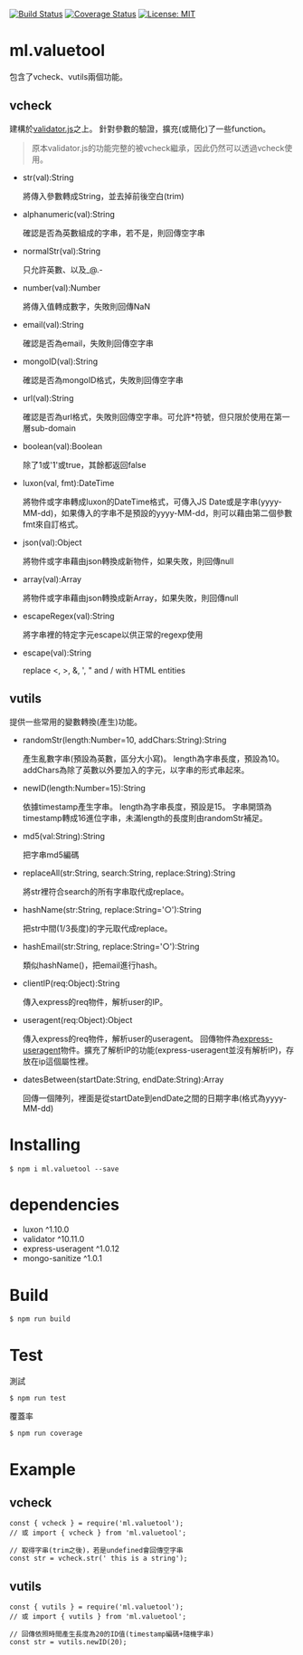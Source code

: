 [![Build Status](https://travis-ci.org/ML-Jason/ml.valuetool.svg?branch=master)](https://travis-ci.org/ML-Jason/ml.valuetool)
[![Coverage Status](https://coveralls.io/repos/github/ML-Jason/ml.valuetool/badge.svg?branch=master)](https://coveralls.io/github/ML-Jason/ml.valuetool?branch=master)
[![License: MIT](https://img.shields.io/badge/License-MIT-yellow.svg)](https://opensource.org/licenses/MIT)

# ml.valuetool
包含了vcheck、vutils兩個功能。
## vcheck
建構於[validator.js](https://github.com/chriso/validator.js)之上。
針對參數的驗證，擴充(或簡化)了一些function。
> 原本validator.js的功能完整的被vcheck繼承，因此仍然可以透過vcheck使用。

* str(val):String

  將傳入參數轉成String，並去掉前後空白(trim)

* alphanumeric(val):String

  確認是否為英數組成的字串，若不是，則回傳空字串
  
* normalStr(val):String
  
  只允許英數、以及_@.-

* number(val):Number
  
  將傳入值轉成數字，失敗則回傳NaN

* email(val):String
  
  確認是否為email，失敗則回傳空字串

* mongoID(val):String

  確認是否為mongoID格式，失敗則回傳空字串

* url(val):String
  
  確認是否為url格式，失敗則回傳空字串。可允許*符號，但只限於使用在第一層sub-domain

* boolean(val):Boolean

  除了1或'1'或true，其餘都返回false

* luxon(val, fmt):DateTime

  將物件或字串轉成luxon的DateTime格式，可傳入JS Date或是字串(yyyy-MM-dd)，如果傳入的字串不是預設的yyyy-MM-dd，則可以藉由第二個參數fmt來自訂格式。

* json(val):Object

  將物件或字串藉由json轉換成新物件，如果失敗，則回傳null

* array(val):Array

  將物件或字串藉由json轉換成新Array，如果失敗，則回傳null

* escapeRegex(val):String

  將字串裡的特定字元escape以供正常的regexp使用

* escape(val):String

  replace <, >, &, ', " and / with HTML entities

## vutils
提供一些常用的變數轉換(產生)功能。

* randomStr(length:Number=10, addChars:String):String
  
  產生亂數字串(預設為英數，區分大小寫)。
  length為字串長度，預設為10。
  addChars為除了英數以外要加入的字元，以字串的形式串起來。

* newID(length:Number=15):String

  依據timestamp產生字串。
  length為字串長度，預設是15。
  字串開頭為timestamp轉成16進位字串，未滿length的長度則由randomStr補足。

* md5(val:String):String

  把字串md5編碼

* replaceAll(str:String, search:String, replace:String):String
  
  將str裡符合search的所有字串取代成replace。

* hashName(str:String, replace:String='○'):String
  
  把str中間(1/3長度)的字元取代成replace。

* hashEmail(str:String, replace:String='○'):String

  類似hashName()，把email進行hash。

* clientIP(req:Object):String

  傳入express的req物件，解析user的IP。

* useragent(req:Object):Object
  
  傳入express的req物件，解析user的useragent。
  回傳物件為[express-useragent](https://github.com/biggora/express-useragent)物件。擴充了解析IP的功能(express-useragent並沒有解析IP)，存放在ip這個屬性裡。

* datesBetween(startDate:String, endDate:String):Array
  
  回傳一個陣列，裡面是從startDate到endDate之間的日期字串(格式為yyyy-MM-dd)


# Installing
```
$ npm i ml.valuetool --save
```

# dependencies
* luxon ^1.10.0
* validator ^10.11.0
* express-useragent ^1.0.12
* mongo-sanitize ^1.0.1

# Build
```
$ npm run build
```

# Test
測試
```
$ npm run test
```
覆蓋率
```
$ npm run coverage
```

# Example
## vcheck
```
const { vcheck } = require('ml.valuetool');
// 或 import { vcheck } from 'ml.valuetool';

// 取得字串(trim之後)，若是undefined會回傳空字串
const str = vcheck.str(' this is a string'); 
```
## vutils
```
const { vutils } = require('ml.valuetool');
// 或 import { vutils } from 'ml.valuetool';

// 回傳依照時間產生長度為20的ID值(timestamp編碼+隨機字串)
const str = vutils.newID(20); 
```
